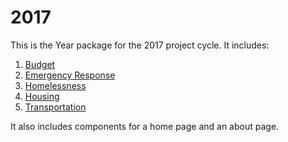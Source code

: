 # 2017

This is the Year package for the 2017 project cycle. It includes:

1. [Budget](../budget/README.md)
2. [Emergency Response](../emergency-response/README.md)
3. [Homelessness](../homelessness/README.md)
4. [Housing](../housing/README.md)
5. [Transportation](../transportation/README.md)

It also includes components for a home page and an about page.
